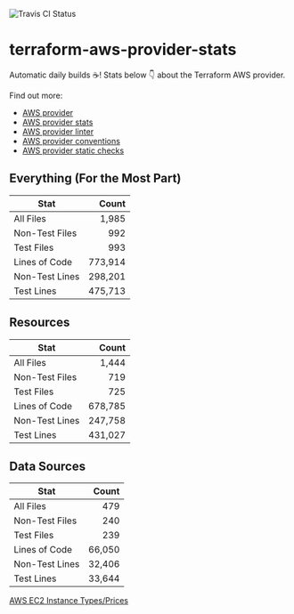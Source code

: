 ![Travis CI Status](https://travis-ci.org/YakDriver/terraform-aws-provider-stats.svg?branch=main)
# terraform-aws-provider-stats

Automatic daily builds :coffee:! Stats below :point_down: about the Terraform AWS provider.

Find out more:
* [AWS provider](https://github.com/terraform-providers/terraform-provider-aws)
* [AWS provider stats](https://github.com/YakDriver/terraform-aws-provider-stats)
* [AWS provider linter](https://github.com/terraform-providers/terraform-provider-aws/tree/master/awsproviderlint)
* [AWS provider conventions](https://github.com/YakDriver/terraform-aws-conventions)
* [AWS provider static checks](https://github.com/YakDriver/terraform-aws-provider-static-checks)



## Everything (For the Most Part)

|  Stat  |  Count  |
| ------------- | -------------: |
|  All Files  |  1,985  |
|  Non-Test Files  |  992  |
|  Test Files  |  993  |
|  Lines of Code  |  773,914  |
|  Non-Test Lines  |  298,201  |
|  Test Lines  |  475,713  |



## Resources

|  Stat  |  Count  |
| ------------- | -------------: |
|  All Files  |  1,444  |
|  Non-Test Files  |  719  |
|  Test Files  |  725  |
|  Lines of Code  |  678,785  |
|  Non-Test Lines  |  247,758  |
|  Test Lines  |  431,027  |



## Data Sources

|  Stat  |  Count  |
| ------------- | -------------: |
|  All Files  |  479  |
|  Non-Test Files  |  240  |
|  Test Files  |  239  |
|  Lines of Code  |  66,050  |
|  Non-Test Lines  |  32,406  |
|  Test Lines  |  33,644  |




[AWS EC2 Instance Types/Prices](https://github.com/YakDriver/aws-ec2-instance-types)
